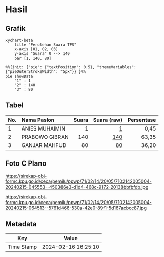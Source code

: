 # Hasil

## Grafik

```mermaid
xychart-beta
    title "Perolehan Suara TPS"
    x-axis [01, 02, 03]
    y-axis "Suara" 0 --> 140
    bar [1, 140, 80]
```

```mermaid
%%{init: {"pie": {"textPosition": 0.5}, "themeVariables": {"pieOuterStrokeWidth": "5px"}} }%%
pie showData
    "1" : 1
    "2" : 140
    "3" : 80
```

## Tabel

| No. | Nama Paslon    | Suara | Suara (raw) | Persentase |
|:--- |:-------------- | -----:| -----------:| ----------:|
| 1   | ANIES MUHAIMIN | 1     | [1][p-1]    | 0,45       |
| 2   | PRABOWO GIBRAN | 140   | [140][p-2]  | 63,35      |
| 3   | GANJAR MAHFUD  | 80    | [80][p-3]   | 36,20      |


[p-1]: https://github.com/gigit-pemilu/pemilu-2024-71-sulawesi-utara/blob/main/pilpres/hitung-suara/sub/71-sulawesi-utara/sub/02-minahasa/sub/14-tombulu/sub/2005-suluan/sub/004-tps/sub/paslon-1.txt
[p-2]: https://github.com/gigit-pemilu/pemilu-2024-71-sulawesi-utara/blob/main/pilpres/hitung-suara/sub/71-sulawesi-utara/sub/02-minahasa/sub/14-tombulu/sub/2005-suluan/sub/004-tps/sub/paslon-2.txt
[p-3]: https://github.com/gigit-pemilu/pemilu-2024-71-sulawesi-utara/blob/main/pilpres/hitung-suara/sub/71-sulawesi-utara/sub/02-minahasa/sub/14-tombulu/sub/2005-suluan/sub/004-tps/sub/paslon-3.txt

## Foto C Plano

https://sirekap-obj-formc.kpu.go.id/ceca/pemilu/ppwp/71/02/14/20/05/7102142005004-20240215-045553--450386e3-d1d4-468c-9172-20138bbfbfdb.jpg

https://sirekap-obj-formc.kpu.go.id/ceca/pemilu/ppwp/71/02/14/20/05/7102142005004-20240215-064513--5761d466-530a-42e0-89f1-5d167acbcc87.jpg


## Metadata

| Key        | Value               |
| ---------- | ------------------- |
| Time Stamp | 2024-02-16 16:25:10 |



